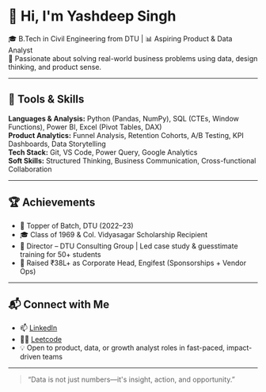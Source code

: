 # 👋 Hi, I'm Yashdeep Singh

🎓 B.Tech in Civil Engineering from DTU | 📊 Aspiring Product & Data Analyst  
🚀 Passionate about solving real-world business problems using data, design thinking, and product sense.

---

## 🔧 Tools & Skills

**Languages & Analysis:** Python (Pandas, NumPy), SQL (CTEs, Window Functions), Power BI, Excel (Pivot Tables, DAX)  
**Product Analytics:** Funnel Analysis, Retention Cohorts, A/B Testing, KPI Dashboards, Data Storytelling  
**Tech Stack:** Git, VS Code, Power Query, Google Analytics  
**Soft Skills:** Structured Thinking, Business Communication, Cross-functional Collaboration

---

## 🏆 Achievements

- 🥇 Topper of Batch, DTU (2022–23)  
- 🎓 Class of 1969 & Col. Vidyasagar Scholarship Recipient  
- 🧠 Director – DTU Consulting Group | Led case study & guesstimate training for 50+ students  
- 🎤 Raised ₹38L+ as Corporate Head, Engifest (Sponsorships + Vendor Ops)

---

## 📬 Connect with Me

- 📫 [LinkedIn](https://www.linkedin.com/in/yashdtu/)  
- 🧑‍💻 [Leetcode](https://leetcode.com/Yash522004)  
- 💡 Open to product, data, or growth analyst roles in fast-paced, impact-driven teams

---

> “Data is not just numbers—it's insight, action, and opportunity.”
